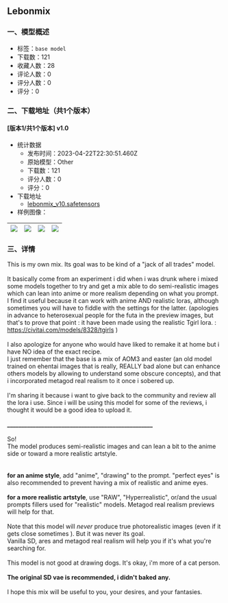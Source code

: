 ## Lebonmix
### 一、模型概述

- 标签：`base model`
- 下载数：121
- 收藏人数：28
- 评论人数：0
- 评分人数：0
- 评分：0

### 二、下载地址（共1个版本）

#### [版本1/共1个版本] v1.0

- 统计数据
  - 发布时间：2023-04-22T22:30:51.460Z
  - 原始模型：Other
  - 下载数：121
  - 评分人数：0
  - 评分：0
- 下载地址
  - [lebonmix_v10.safetensors](https://civitai.com/api/download/models/52700)
- 样例图像：

| <img src="https://image.civitai.com/xG1nkqKTMzGDvpLrqFT7WA/54f8f72d-edef-4164-7169-363c20bd9c00/width=450/568765.jpeg" /> | <img src="https://image.civitai.com/xG1nkqKTMzGDvpLrqFT7WA/70f74140-9c5d-4da6-a1fa-0918c9a04800/width=450/568534.jpeg" /> | <img src="https://image.civitai.com/xG1nkqKTMzGDvpLrqFT7WA/aace3d82-8d66-42a4-78fc-f02cfb4fee00/width=450/568539.jpeg" /> | <img src="https://image.civitai.com/xG1nkqKTMzGDvpLrqFT7WA/8000eeaf-541b-4bda-2ab9-ab8093e69800/width=450/568682.jpeg" /> |
| ---- | ---- | ---- | ---- |


### 三、详情
<p>This is my own mix. Its goal was to be kind of a "jack of all trades" model.<br /><br />It basically come from an experiment i did when i was drunk where i mixed some models together to try and get a mix able to do semi-realistic images which can lean into anime or more realism depending on what you prompt.<br />I find it useful because it can work with anime AND realistic loras, although sometimes you will have to fiddle with the settings for the latter. (apologies in advance to heterosexual people for the futa in the preview images, but that's to prove that point : it have been made using the realistic Tgirl lora. : <a target="_blank" rel="ugc" href="https://civitai.com/models/8328/tgirls">https://civitai.com/models/8328/tgirls</a> )<br /><br />I also apologize for anyone who would have liked to remake it at home but i have NO idea of the exact recipe.<br />I just remember that the base is a mix of AOM3 and easter (an old model trained on ehentai images that is really, REALLY bad alone but can enhance others models by allowing to understand some obscure concepts), and that i incorporated metagod real realism to it once i sobered up.<br /><br />I'm sharing it because i want to give back to the community and review all the lora i use. Since i will be using this model for some of the reviews, i thought it would be a good idea to upload it.<br /><br /><strong>___________________________________________________</strong><br /><br />So!<br />The model produces semi-realistic images and can lean a bit to the anime side or toward a more realistic artstyle.<br /><br /><br /><strong>for an anime style</strong>, add "anime", "drawing" to the prompt. "perfect eyes" is also recommended to prevent having a mix of realistic and anime eyes.<br /><br /><strong>for a more realistic artstyle</strong>, use "RAW", "Hyperrealistic", or/and the usual prompts fillers used for "realistic" models. Metagod real realism previews will help for that.<br /><br />Note that this model will <em>never</em> produce true photorealistic images (even if it gets close sometimes ). But it was never its goal.<br />Vanilla SD, ares and metagod real realism will help you if it's what you're searching for.<br /><br />This model is not good at drawing dogs. It's okay, i'm more of a cat person.<br /><br /><strong>The original SD vae is recommended, i didn't baked any.</strong><br /><br />I hope this mix will be useful to you, your desires, and your fantasies.</p>